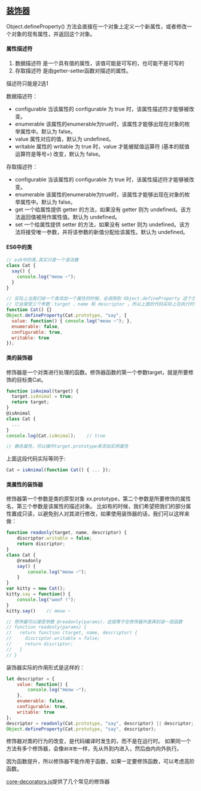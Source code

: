 ## [装饰器](https://aotu.io/notes/2016/10/24/decorator/index.html)

Object.defineProperty() 方法会直接在一个对象上定义一个新属性，或者修改一个对象的现有属性，并返回这个对象。

#### 属性描述符

1. 数据描述符 是一个具有值的属性，该值可能是可写的，也可能不是可写的
2. 存取描述符 是由getter-setter函数对描述的属性。

描述符只能是2选1

数据描述符：
* configurable 当该属性的 configurable 为 true 时，该属性描述符才能够被改变。
* enumerable 该属性的enumerable为true时，该属性才能够出现在对象的枚举属性中。默认为 false。
* value 属性对应的值，默认为 undefined。
* writable 属性的 writable 为 true 时，value 才能被赋值运算符 (基本的赋值运算符是等号=) 改变，默认为 false。

存取描述符：
* configurable 当该属性的 configurable 为 true 时，该属性描述符才能够被改变。
* enumerable 该属性的enumerable为true时，该属性才能够出现在对象的枚举属性中。默认为 false。
* get 一个给属性提供 getter 的方法，如果没有 getter 则为 undefined。该方法返回值被用作属性值。默认为 undefined。
* set 一个给属性提供 setter 的方法，如果没有 setter 则为 undefined。该方法将接受唯一参数，并将该参数的新值分配给该属性。默认为 undefined。

#### ES6中的类

```js
// es6中的类,其实只是一个语法糖
class Cat {
  say() {
    console.log("meow ~");
  }
}
```
```js
// 实际上当我们给一个类添加一个属性的时候，会调用到 Object.defineProperty 这个方法，
// 它会接受三个参数：target 、name 和 descriptor ，所以上面的代码实际上在执行时是这样的：
function Cat() {}
Object.defineProperty(Cat.prototype, "say", {
  value: function() { console.log("meow ~"); },
  enumerable: false,
  configurable: true,
  writable: true
});
```

#### 类的装饰器

修饰器是一个对类进行处理的函数。修饰器函数的第一个参数target，就是所要修饰的目标类Cat。
```js
function isAnimal(target) {
  target.isAnimal = true;
  return target;
}
@isAnimal
class Cat {
  ...
}
console.log(Cat.isAnimal);    // true 

// 静态属性，可以操作target.prototype来添加实例属性
```

上面这段代码实际等同于:
```js
Cat = isAnimal(function Cat() { ... });
```

#### 类属性的装饰器

修饰器第一个参数是类的原型对象 xx.prototype，第二个参数是所要修饰的属性名，第三个参数是该属性的描述对象。
比如有的时候，我们希望把我们的部分属性置成只读，以避免别人对其进行修改，如果使用装饰器的话，我们可以这样来做：
```js
function readonly(target, name, descriptor) {
    discriptor.writable = false;
    return discriptor;
}
class Cat {
    @readonly
    say() {
        console.log("meow ~");
    }
}
var kitty = new Cat();
kitty.say = function() {
    console.log("woof !");
}
kitty.say()    // meow ~

// 修饰器可以接受参数 @readonly(params)，这就等于在修饰器外面再封装一层函数
// function readonly(params) {
//   return function (target, name, descriptor) {
//     discriptor.writable = false;
//     return discriptor;
//   }
// }
```

装饰器实际的作用形式是这样的：
```js
let descriptor = {
    value: function() {
        console.log("meow ~");
    },
    enumerable: false,
    configurable: true,
    writable: true
};
descriptor = readonly(Cat.prototype, "say", descriptor) || descriptor;
Object.defineProperty(Cat.prototype, "say", descriptor);
```
修饰器对类的行为的改变，是代码编译时发生的，而不是在运行时。
如果同一个方法有多个修饰器，会像`剥洋葱`一样，先从外到内进入，然后由内向外执行。

因为函数提升，所以修饰器不能作用于函数，如果一定要修饰函数，可以考虑高阶函数。

[core-decorators.js](https://github.com/jayphelps/core-decorators)提供了几个常见的修饰器